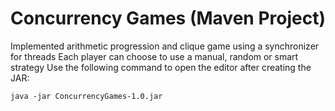 # Concurrency Games (Maven Project)
Implemented arithmetic progression and clique game using a synchronizer for threads
Each player can choose to use a manual, random or smart strategy 
Use the following command to open the editor after creating the JAR:  
```
java -jar ConcurrencyGames-1.0.jar
```